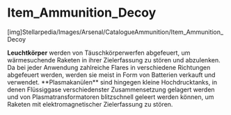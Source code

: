 # Item_Ammunition_Decoy

[img]Stellarpedia/Images/Arsenal/CatalogueAmmunition/Item_Ammunition_Decoy

**Leuchtkörper** werden von Täuschkörperwerfen abgefeuert, um wärmesuchende Raketen in ihrer Zielerfassung zu stören und abzulenken. Da bei jeder Anwendung zahlreiche Flares in verschiedene Richtungen abgefeuert werden, werden sie meist in Form von Batterien verkauft und verwendet. \*\*Plasmakanülen\*\* sind hingegen kleine Hochdrucktanks, in denen Flüssiggase verschiedenster Zusammensetzung gelagert werden und von Plasmatransformatoren blitzschnell geleert werden können, um Raketen mit elektromagnetischer Zielerfassung zu stören.
